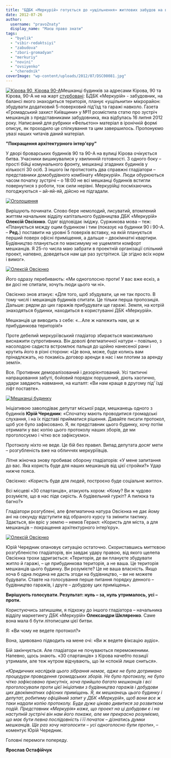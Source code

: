 ```yaml
---
title: "БДБК «Меркурій» готується до «ущільнення» житлових забудов на вул.Кірова, мешканці одноголосно проти"
date: 2012-07-26
author: 
  username: "pravoZnaty"
  display_name: "Маєш право знати"
tags: 
  - "byelik"
  - "vibir-redaktsiyi"
  - "zabudova"
  - "zbori-gromadyan"
  - "merkuriy"
  - "novini"
  - "ovsiyenko"
  - "cherednik"
coverImage: "wp-content/uploads/2012/07/DSC00081.jpg"
---
```


[![](https://mpz.brovary.org/wp-content/uploads/2012/07/DSC00080.jpg "Кірова 90, Кірова 90-А")](https://mpz.brovary.org/wp-content/uploads/2012/07/DSC00080.jpg)Мешканці будинків за адресами Кірова, 90 та Кірова, 90-А не на жарт [стурбовані](https://mpz.brovary.org/mozhlivo-pan-byelik-strazhdaye-marazmom/ "Можливо пан Бєлік страждає маразмом?.."): БДБК «Меркурій» - забудовник, на балансі якого знаходиться територія, планує «ущільнити» мікрорайон: збудувати додатковий 5-поверховий під'їзд та гаражі навколо. Газета «Громадський захист Київщини» у №11 розмістила статю про зустріч мешканців з представниками забудовника, яка відбулась 16 липня 2012 року. Написаний для рубрики «Фельєтон» матеріал в іронічній формі описує, як проходило це спілкування та цим завершилось. Пропонуємо увазі наших читачів даний матеріал.

**"Покращення архітектурного інтер'єру"**

У дворі броварських будинків 90 та 90-А на вулиці Кірова очікується битва. Учасники вишикувалися у хвилинній готовності. З одного боку – прості бійці комунального фронту, мешканці згаданих будинків у кількості 30 осіб. З іншого їм протистоять два справжні гладіатори – представники домобудівного комбінату «Меркурій». Люди обурюються часом початку зустрічі – о 18:00 не всі мешканці будинків встигли повернутися з роботи, тож сили нерівні. Меркурійці посміхаючись погоджуються – ай-яй-яй, дійсно не підгадали.

[![](https://mpz.brovary.org/wp-content/uploads/2012/07/Ogoloshennya_2.jpg "Оголошення")](https://mpz.brovary.org/wp-content/uploads/2012/07/Ogoloshennya_2.jpg)

Вирішують починати. Слово бере немолодий, лисуватий, втомлений життям начальник відділу капітального будівництва ДБК «Меркурій» **Олексій Овсієнко**. Одяг відповідає іміджу. Суржикова мова – теж: «Планується мєжду оцим будинком і тим (показує на будинки 90 і 90-А. – **Ред.**) поставити на уровні 5 поверхів вставку, на якій планується перший поверх офісні приміщення, а дальше – двокімнатні квартири. Будівництво планується по максимуму не ущемляти комфорт мешканців. Я 25-го числа маю забрати в проектній організації спільний проект, напевно, доведеться нам ще раз зустрітися. Це згідно всіх норм і вимог».

[![](https://mpz.brovary.org/wp-content/uploads/2012/07/DSC00078.jpg "Олексій Овсієнко")](https://mpz.brovary.org/wp-content/uploads/2012/07/DSC00078.jpg)

Його одразу перебивають: «Ми одноголосно проти! У вас вже ескіз, а ви досі не спитали, хочуть люди цього чи ні».

Овсієнко знов атакує: «Для того, щоб збудувати, це не так просто. В тому числі і мешканців будинків спитати. Це тільки перша пропозиція. Дальше: рядом до цих гаражів прибудувати ще гаражі. Земля, на котрій знаходяться будинки, находиться в користуванні ДБК «Меркурій».

Мешканців це виводить з себе: «…Але ж належить нам, це ж прибудинкова територія!»

Проте дебелий меркуріївський гладіатор збирається максимально виснажити супротивника. Він доволі флегматичної натури – повільно, з насолодою садиста встромлює пальця до щойно нанесеної рани і крутить його в різні сторони: «Це вона, може, буде колись вам прінадлєжать, но покамісь договор аренди в нас і ми плотим за аренду землі».

Все. Противник деморалізований і дезорієнтований. Усі тактичні напрацювання забуті, бойовий порядок порушений, діють хаотично, удари завдають навмання, на кшталт: «Ви нам краще в другому під’ їзді ліфт поставте».

[![](https://mpz.brovary.org/wp-content/uploads/2012/07/DSC00081.jpg "Мешканці будинку")](https://mpz.brovary.org/wp-content/uploads/2012/07/DSC00081.jpg)

Ініціативою заволодіває депутат міської ради, мешканець одного з будинків **Юрій Чередник**: «Спочатку мають проводитися громадські слухання, і на їх підставі прийматися рішення. Давайте писати протокол, щоб усе було зафіксовано. Я, як представник цього будинку, хочу потім отримати у вас копію цього протоколу наших зборів, де ми проголосуємо і чітко все зафіксуємо».

Протоколу ніхто не веде. Це бій без правил. Випад депутата досяг мети – розгубленість вже на обличчях меркуріївців.

Літня жіночка знову пробиває оборону гладіаторів: «У мене запитання до вас. Яка користь буде для наших мешканців від цієї стройки?» Удар нижче пояса.

Овсієнко: «Користь буде для людей, построєно буде соціальне житло».

Всі місцеві «30 спартанців», атакують хором: «Кому? Ви ж чудово розумієте, що в нас піде сирість. А будівельний гуркіт? А пилюка та багно?»

Гладіатори розгублені, але флегматична натура Овсієнка не дає йому ані на секунду відступити від обраного курсу та змінити тактику. Здається, він вріс у землю – немов Геракл: «Користь для міста, а для мешканців – покращення архітектурного інтер’єру».

[![](https://mpz.brovary.org/wp-content/uploads/2012/07/ovsiyenko2.jpg "Олексій Овсієнко")](https://mpz.brovary.org/wp-content/uploads/2012/07/ovsiyenko2.jpg)

Юрій Чередник опановує ситуацію остаточно. Скориставшись миттєвою розгубленістю гладіаторів, він завдає удару правою, від якого щелепа Овсієнка трохи здригається: «Територія, де ви плануєте збудувати житло й гаражі, – це прибудинкова територія, а не ваша. Це територія мешканців цього будинку. Ви розумієте? Це не ваша власність. Якщо хоча б одна людина не дасть згоди на будівництво, – ви не можете будувати. Ставте на голосування перше питання порядку денного – будівництво гаражів, і друге – добудову цих приміщень».

**Вирішують голосувати. Результат: нуль – за, нуль утрималось, усі – проти.**

Користуючись затишшям, я підхожу до іншого гладіатора – начальника відділу маркетингу ДБК «Меркурій» **Олександри Шкляренко**. Саме вона мала б бути літописцем цієї битви.

Я: «Ви чому не ведете протокол?»

Вона, здивовано підводить на мене очі: «Ви ж ведете фіксацію аудіо».

Бій закінчується. Але гладіатори не почуваються переможеними. Напевно, щось знають. «30 спартанців» з Кірова начебто позиції утримали, але теж нутром відчувають, що їм «спокій лише сниться».

_«Юридичних наслідків цього зібрання немає, адже не було дотримано процедури проведення громадських зборів. Не було протоколу, не було чітко зафіксовано присутніх, хоча прийшло багато мешканців і всі проголосували проти цієї ініціативи з будівництва гаражів і добудови цих двокімнатних офісних приміщень. Я, як мешканець цього будинку і депутат, робитиму офіційний запит у ДБК «Меркурій», щоб вони все ж таки надали копію протоколу. Буде дуже цікаво дивитися за розвитком подій. Представник «Меркурія» каже, що проект на ці добудови є і на наступній зустрічі він нам його покаже, але ми прекрасно розуміємо, що має бути певна послідовність і її початок – дізнатись думки мешканців. Ще раз хочу наголосити – усі одноголосно були проти»_, – коментує Юрій Чередник.

Головні перемоги попереду.

**Ярослав Остафійчук**
